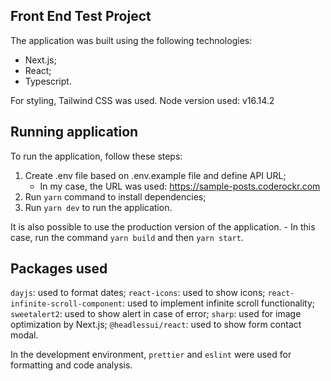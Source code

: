 ## Front End Test Project
The application was built using the following technologies:
- Next.js;
- React;
- Typescript.

For styling, Tailwind CSS was used.
Node version used: v16.14.2

## Running application
To run the application, follow these steps:
1. Create .env file based on .env.example file and define API URL;
    - In my case, the URL was used: https://sample-posts.coderockr.com
2. Run `yarn` command to install dependencies;
3. Run `yarn dev` to run the application.

It is also possible to use the production version of the application. 
    - In this case, run the command `yarn build` and then `yarn start`.

## Packages used
`dayjs`: used to format dates;
`react-icons`: used to show icons;
`react-infinite-scroll-component`: used to implement infinite scroll functionality;
`sweetalert2`: used to show alert in case of error;
`sharp`: used for image optimization by Next.js;
`@headlessui/react`: used to show form contact modal.

In the development environment, `prettier` and `eslint` were used for formatting and code analysis.